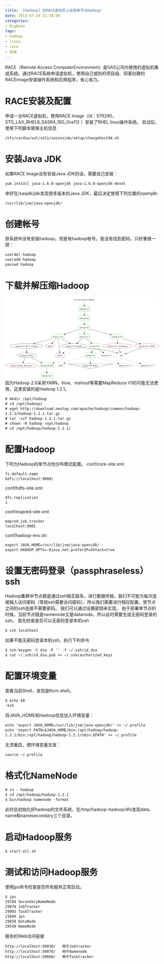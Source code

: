 ```yaml
---
title: '[Hadoop] 在RACE虚拟机上安装单节点Hadoop'
date: 2013-07-24 21:58:09
categories: 
- BigData
tags: 
- hadoop
- linux
- race
- 安装
---
```

RACE（Remote Access ComputerEnvironment）是SAS公司内使用的虚拟机集成系统。通过RACE系统申请虚拟机，使用自己或别的项目组、同事创建的RACEimage安装操作系统和应用程序，省心省力。

# RACE安装及配置

申请一台RACE虚拟机，使用RACE Image（Id：579290，STG_LAX_RHEL6_SAS94_16G_Ora112 ）安装了RHEL linux操作系统。
启动后，使用下列脚本替换主机信息
```
/nfs/cardio/vol/vol1/sasinside/setup/changehost94.sh
```

# 安装Java JDK

如果RACE Image没有安装Java JDK的话，需要自己安装：
```
yum install java-1.6.0-openjdk java-1.6.0-openjdk-devel
```

幸好在/sasjdk/jdk发现很多版本的Java JDK，最后决定使用下列位置的openjdk:
```
/usr/lib/jvm/java-openjdk/
```

# 创建帐号

原系统中没有安装hadoop，但是有hadoop帐号。我没有找到密码，只好重做一把：
```
userdel hadoop
useradd hadoop
passwd hadoop
```

# 下载并解压缩Hadoop

![[Hadoop] 在RACE虚拟机上安装单节点Hadoop](/images/2013/7/0026uWfMty6E59zAeKSc2.jpg)
因为Hadoop 2.0采用YARN，hive、mahout等需要MapReduce V1的可能无法使用，这里安装的是Hadoop 1.2.1。
```
# mkdir /opt/hadoop
# cd /opt/hadoop/
# wget http://download.nextag.com/apache/hadoop/common/hadoop-1.2.1/hadoop-1.2.1.tar.gz
# tar -xzf hadoop-1.2.1.tar.gz
# chown -R hadoop /opt/hadoop
# cd /opt/hadoop/hadoop-1.2.1/
```

# 配置Hadoop

下列为Hadoop的单节点伪分布模式配置。
conf/core-site.xml:
```
fs.default.name
hdfs://localhost:9000/
```

conf/hdfs-site.xml:
```
dfs.replication
1
```

conf/mapred-site.xml:
```
mapred.job.tracker
localhost:9001
```

conf/hadoop-env.sh:
```
export JAVA_HOME=/usr/lib/jvm/java-openjdk/
export HADOOP_OPTS=-Djava.net.preferIPv4Stack=true
```

# 设置无密码登录（passphraseless）ssh

Hadoop集群中节点都是通过ssh相互联系，进行数据传输，我们不可能为每次连接输入访问密码（常规ssh需要访问密码），所以我们需要进行相应配置，使节点之间的ssh连接不需要密码。 我们可以通过设置密钥来实现。
由于部署单节点的时候，当前节点既是namenode又是datanode，所以此时需要生成无密码登录的ssh。
首先检查是否可以无密码登录本机ssh
```
$ ssh localhost
```

如果不能无密码登录本机ssh，执行下列命令
```
$ ssh-keygen -t dsa -P '' -f ~/.ssh/id_dsa 
$ cat ~/.ssh/id_dsa.pub >> ~/.ssh/authorized_keys
```

# 配置环境变量

查看当前Shell，发现是Korn shell。
```
$ echo $0
-ksh
```

将JAVA_HOME和Hadoop信息加入环境变量：
```
echo 'export JAVA_HOME=/usr/lib/jvm/java-openjdk/' >> ~/.profile
echo 'export PATH=$JAVA_HOME/bin:/opt/hadoop/hadoop-1.2.1/bin:/opt/hadoop/hadoop-1.2.1/sbin:$PATH' >> ~/.profile
```

无须重启，使环境变量生效：
```
source ~/.profile
```

# 格式化NameNode
```
# su - hadoop
$ cd /opt/hadoop/hadoop-1.2.1
$ bin/hadoop namenode -format
```

此时会初始化好hadoop的文件系统，在/tmp/hadoop-hadoop/dfs发现data、name和namesecondary三个目录。

# 启动Hadoop服务

```
$ start-all.sh
```

# 测试和访问Hadoop服务

使用jps命令检查是否所有服务正常启动。
```
$ jps
29784 SecondaryNameNode
29878 JobTracker
29993 TaskTracker
23699 Jps
29658 DataNode
29549 NameNode
```

服务的Web访问链接
```
http://localhost:50030/   用于Jobtracker
http://localhost:50070/   用于Namenode
http://localhost:50060/   用于Tasktracker
```
